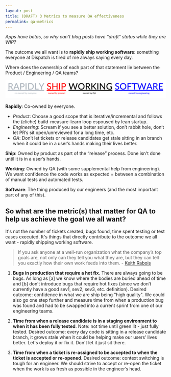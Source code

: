 ```yaml
---
layout: post
title: (DRAFT) 3 Metrics to measure QA effectiveness
permalink: qa-metrics
---
```


_Apps have betas, so why can't blog posts have "draft" status while they are WIP?_ 

The outcome we all want is to **rapidly ship working software**: something everyone at Dispatch is tired of me always saying every day.

Where does the ownership of each part of that statement lie between the Product / Engineering / QA teams?

![Rapidly ship working software](/images/rapidly-ship-working-software.png)

**Rapidly**: Co-owned by everyone.

* *Product*: Choose a good scope that is iterative/incremental and follows the (cliche) build-measure-learn loop espoused by lean startup.
* *Engineering*: Scream if you see a better solution, don’t rabbit hole, don’t let PR’s sit open/unreviewed for a long time, etc.
* *QA*: Don’t let tickets or release candidates get stale sitting in an branch when it could be in a user’s hands making their lives better.

**Ship**: Owned by product as part of the “release” process. Done isn't done until it is in a user’s hands.

**Working**: Owned by QA (with some supplemental help from engineering). We want confidence the code works as expected = between a combination of manual tests and automated tests.

**Software**: The thing produced by our engineers (and the most important part of any of this).

## So what are the metric(s) that matter for QA to help us achieve the goal we all want?

It's not the number of tickets created, bugs found, time spent testing or test cases executed. It's  things that directly contribute to the outcome we all want - rapidly shipping working software.

> If you ask anyone at a well-run organization what the company’s top goals are, not only can they tell you what they are, but they can tell you exactly how their own work feeds into them. - [Keith Rabois](http://techcrunch.com/2016/05/12/lattice-be-productive/)

1. **Bugs in production that require a hot fix**. There are always going to be bugs. As long as [a] we know where the bodies are buried ahead of time and [b] don’t introduce bugs that require hot fixes (since we don’t currently have a good sev1, sev2, sev3, etc. definition). Desired outcome: confidence in what we are ship being "high quality". We could also go one step further and measure time from when a production bug was found and had to be swapped into a current sprint from one of our engineering teams.

2. **Time from when a release candidate is in a staging environment to when it has been fully tested**. Note: not time until green lit - just fully tested. Desired outcome: every day code is sitting in a release candidate branch, it grows stale when it could be helping make our users’ lives better. Let's deploy it or fix it. Don't let it just sit there.

3. **Time from when a ticket is re-assigned to be accepted to when the ticket is accepted or re-opened**. Desired outcome: context switching is tough for an engineer. We should strive to accept or re-open the ticket when the work is as fresh as possible in the engineer’s head.